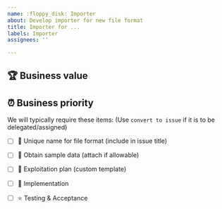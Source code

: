 ```yaml
---
name: :floppy_disk: Importer
about: Develop importer for new file format
title: Importer for ...
labels: Importer
assignees: ''

---
```


##  :trophy: Business value
<!-- how will this bring value to users -->

## :alarm_clock: Business priority
<!-- are there any deadlines on this support? -->

We will typically require these items:
(Use `convert to issue` if it is to be delegated/assigned)

* [ ] :name_badge: Unique name for file format (include in issue title)
* [ ] :floppy_disk: Obtain sample data (attach if allowable)
* [ ] :notebook_with_decorative_cover: Exploitation plan (custom template)
* [ ] :construction_worker: Implementation
* [ ] :star: Testing & Acceptance

